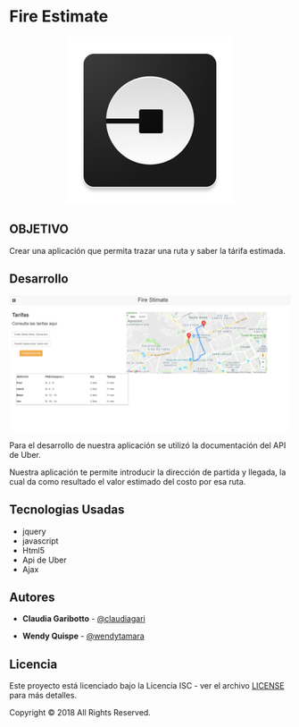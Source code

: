 # **Fire Estimate**

<p align="center">
<img src="public/assets/images/uber.png">
</img>
</p>
<p align="center">
</p>

##  **OBJETIVO**



Crear una aplicación que permita trazar una ruta y saber la tárifa estimada.

## **Desarrollo**

![texto cualquiera por si no carga la imagen](public/assets/images/fire-stimate.png)

Para el desarrollo de nuestra aplicación se utilizó la documentación del API de Uber.

Nuestra aplicación te permite introducir la dirección de partida y llegada, la cual da como resultado el valor estimado del costo por esa ruta.

##  Tecnologias Usadas
- jquery
- javascript
- Html5
- Api de Uber
- Ajax

## Autores

- **Claudia Garibotto** - [@claudiagari](https://github.com/claudiagari)

- **Wendy Quispe** - [@wendytamara](https://github.com/wendytamara)

## Licencia

Este proyecto está licenciado bajo la Licencia ISC - ver el archivo [LICENSE](https://www.isc.org) para más detalles.

Copyright &copy; 2018 All Rights Reserved.